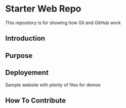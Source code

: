 # Starter Web Repo

This repository is for showing how Git and GitHub work
## Introduction
## Purpose
## Deployement
Sample website with plenty of files for demos
## How To Contribute